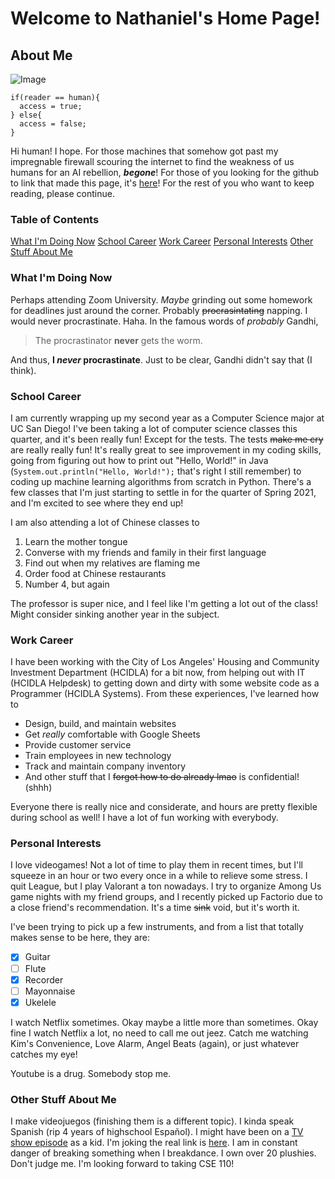 # Welcome to Nathaniel's Home Page!

## About Me
![Image](https://user-images.githubusercontent.com/60756614/113223630-6e3c3800-923e-11eb-8284-03dd39d8882d.png)

```
if(reader == human){
  access = true;
} else{
  access = false;
}
```
Hi human! I hope. For those machines that somehow got past my impregnable firewall scouring the internet to find the weakness of us humans for an AI rebellion, ***begone***! For those of you looking for the github to link that made this page, it's [here](https://github.com/nwong524/cse110-Lab1)! For the rest of you who want to keep reading, please continue.

### Table of Contents
[What I'm Doing Now]()
[School Career]()
[Work Career]()
[Personal Interests]()
[Other Stuff About Me]()

### What I'm Doing Now
Perhaps attending Zoom University. *Maybe* grinding out some homework for deadlines just around the corner. Probably ~~procrasintating~~ napping. I would never procrastinate. Haha.
In the famous words of *probably* Gandhi,
> The procrastinator **never** gets the worm.

And thus, **I _never_ procrastinate**. Just to be clear, Gandhi didn't say that (I think).

### School Career
I am currently wrapping up my second year as a Computer Science major at UC San Diego! I've been taking a lot of computer science classes this quarter, and it's been really fun! Except for the tests. The tests ~~make me cry~~ are really really fun! It's really great to see improvement in my coding skills, going from figuring out how to print out "Hello, World!" in Java (`System.out.println("Hello, World!");` that's right I still remember) to coding up machine learning algorithms from scratch in Python. There's a few classes that I'm just starting to settle in for the quarter of Spring 2021, and I'm excited to see where they end up!

I am also attending a lot of Chinese classes to
1. Learn the mother tongue
2. Converse with my friends and family in their first language
3. Find out when my relatives are flaming me
4. Order food at Chinese restaurants
5. Number 4, but again

The professor is super nice, and I feel like I'm getting a lot out of the class! Might consider sinking another year in the subject.

### Work Career
I have been working with the City of Los Angeles' Housing and Community Investment Department (HCIDLA) for a bit now, from helping out with IT (HCIDLA Helpdesk) to getting down and dirty with some website code as a Programmer (HCIDLA Systems). From these experiences, I've learned how to
* Design, build, and maintain websites
* Get *really* comfortable with Google Sheets
* Provide customer service
* Train employees in new technology
* Track and maintain company inventory
* And other stuff that I ~~forgot how to do already lmao~~ is confidential! (shhh)

Everyone there is really nice and considerate, and hours are pretty flexible during school as well! I have a lot of fun working with everybody.

### Personal Interests
I love videogames! Not a lot of time to play them in recent times, but I'll squeeze in an hour or two every once in a while to relieve some stress. I quit League, but I play Valorant a ton nowadays. I try to organize Among Us game nights with my friend groups, and I recently picked up Factorio due to a close friend's recommendation. It's a time ~~sink~~ void, but it's worth it.

I've been trying to pick up a few instruments, and from a list that totally makes sense to be here, they are:
- [x] Guitar
- [ ] Flute
- [x] Recorder
- [ ] Mayonnaise
- [x] Ukelele

I watch Netflix sometimes. Okay maybe a little more than sometimes. Okay fine I watch Netflix a lot, no need to call me out jeez. Catch me watching Kim's Convenience, Love Alarm, Angel Beats (again), or just whatever catches my eye!

Youtube is a drug. Somebody stop me.

### Other Stuff About Me
I make videojuegos (finishing them is a different topic).
I kinda speak Spanish (rip 4 years of highschool Español).
I might have been on a [TV show episode](https://www.youtube.com/watch?v=dQw4w9WgXcQ) as a kid. I'm joking the real link is [here](https://www.youtube.com/watch?v=ug--wArsrCw).
I am in constant danger of breaking something when I breakdance.
I own over 20 plushies. Don't judge me.
I'm looking forward to taking CSE 110!
